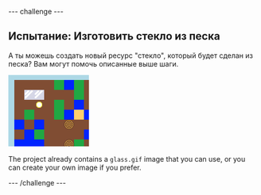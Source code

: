\--- challenge \---

## Испытание: Изготовить стекло из песка

А ты можешь создать новый ресурс "стекло", который будет сделан из песка? Вам могут помочь описанные выше шаги.

![screenshot](images/craft-glass.png)

The project already contains a `glass.gif` image that you can use, or you can create your own image if you prefer.

\--- /challenge \---